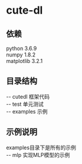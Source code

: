 # cute-dl

## 依赖
python 3.6.9 <br>
numpy 1.8.2 <br>
matplotlib 3.2.1 <br>

## 目录结构
-- cutedl 框架代码 <br>
-- test   单元测试 <br>
-- examples 示例

## 示例说明
examples目录下是所有的示例 <br>
-- mlp 实现MLP模型的示例 <br>

